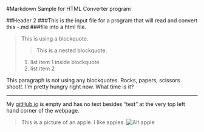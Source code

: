#Markdown Sample for HTML Converter program

##Header 2
###This is the input file for a program that will read and convert this -.md
###file into a html file.

>This is using a blockquote.
>>This is a nested blockquote.
>1. list item 1 inside blockquote
>2. list item 2

This paragraph is not using any blockquotes. Rocks, papers, 
scissors shoot!. I’m pretty hungry right now.  What time is
it?

***

My [gitHub io](tiffoppotomus.github.io) is empty and has no text besides
“test” at the very top left hand corner of the webpage.

>This is a picture of an apple.  I like apples.
![Alt apple](http://www.trans-high.com/uploads/images/201304/01/HUANIU_APPLE01.jpg)

